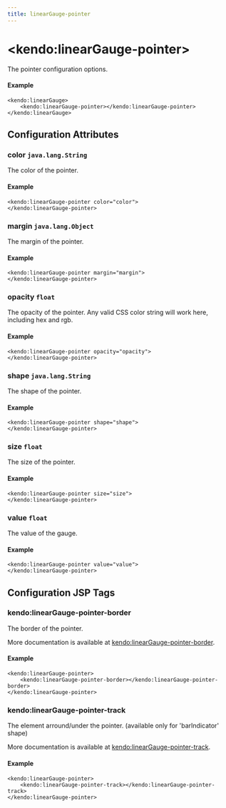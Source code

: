 ```yaml
---
title: linearGauge-pointer
---
```


# \<kendo:linearGauge-pointer\>

The pointer configuration options.

#### Example
    <kendo:linearGauge>
        <kendo:linearGauge-pointer></kendo:linearGauge-pointer>
    </kendo:linearGauge>

## Configuration Attributes

### color `java.lang.String`

The color of the pointer.

#### Example
    <kendo:linearGauge-pointer color="color">
    </kendo:linearGauge-pointer>

### margin `java.lang.Object`

The margin of the pointer.

#### Example
    <kendo:linearGauge-pointer margin="margin">
    </kendo:linearGauge-pointer>

### opacity `float`

The opacity of the pointer.
Any valid CSS color string will work here, including hex and rgb.

#### Example
    <kendo:linearGauge-pointer opacity="opacity">
    </kendo:linearGauge-pointer>

### shape `java.lang.String`

The shape of the pointer.

#### Example
    <kendo:linearGauge-pointer shape="shape">
    </kendo:linearGauge-pointer>

### size `float`

The size of the pointer.

#### Example
    <kendo:linearGauge-pointer size="size">
    </kendo:linearGauge-pointer>

### value `float`

The value of the gauge.

#### Example
    <kendo:linearGauge-pointer value="value">
    </kendo:linearGauge-pointer>


##  Configuration JSP Tags

### kendo:linearGauge-pointer-border

The border of the pointer.

More documentation is available at [kendo:linearGauge-pointer-border](/api/wrappers/jsp/lineargauge/pointer-border).

#### Example

    <kendo:linearGauge-pointer>
        <kendo:linearGauge-pointer-border></kendo:linearGauge-pointer-border>
    </kendo:linearGauge-pointer>

### kendo:linearGauge-pointer-track

The element arround/under the pointer.
(available only for 'barIndicator' shape)

More documentation is available at [kendo:linearGauge-pointer-track](/api/wrappers/jsp/lineargauge/pointer-track).

#### Example

    <kendo:linearGauge-pointer>
        <kendo:linearGauge-pointer-track></kendo:linearGauge-pointer-track>
    </kendo:linearGauge-pointer>

